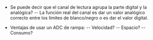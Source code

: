 - Se puede decir que el canal de lectura agrupa la parte digital y la analógica?
-- La función real del canal es dar un valor analógico correcto entre los límites
de blanco/negro o es dar el valor digital.

- Ventajas de usar un ADC de rampa:
-- Velocidad?
-- Espacio?
-- Consumo?
